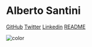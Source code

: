 # Alberto Santini

[GitHub](https://github.com/albertosantini) [Twitter](https://twitter.com/santinialberto) [Linkedin](https://it.linkedin.com/in/santinialberto)
[README](README)

![color](#FFFFFF)

